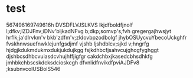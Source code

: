# test
567496169749616h
DVSDFLVJSLKVS
lkjdfboldfjnolf
l;dfkv;lZDJFnv;iDNv'bljkadNFvg
b;dkp;somvp's,fvh
gregergajhwsjyt
hrflk;ja'dlrvkm'v
bkb'zdfm'v;zldovbpzodbolgf
jhybOSUycvuYbecoUckghfr
fvskhnwsuefnwklejunfgsdjmf
vjshb ljshdblcv;sjkd v;hngrfg
hjdgjkdukmdukmxdukjukdujkgg
fsjkdhbcfjsahvcujghcgfyghggt
djshbcsdhbcvuiasdcvhujhffjigfgr
cakdchbxjkasedcbhsdhkfg
jmhbkchbscskdcksdcioskcgh
dfvnlidfnvikdfpviAJDFv8
;ksubnvcolUSBolS546
